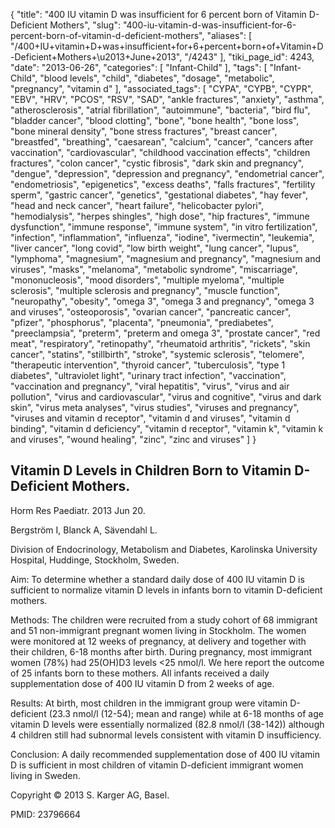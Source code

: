 {
    "title": "400 IU vitamin D was insufficient for 6 percent born of Vitamin D-Deficient Mothers",
    "slug": "400-iu-vitamin-d-was-insufficient-for-6-percent-born-of-vitamin-d-deficient-mothers",
    "aliases": [
        "/400+IU+vitamin+D+was+insufficient+for+6+percent+born+of+Vitamin+D-Deficient+Mothers+\u2013+June+2013",
        "/4243"
    ],
    "tiki_page_id": 4243,
    "date": "2013-06-26",
    "categories": [
        "Infant-Child"
    ],
    "tags": [
        "Infant-Child",
        "blood levels",
        "child",
        "diabetes",
        "dosage",
        "metabolic",
        "pregnancy",
        "vitamin d"
    ],
    "associated_tags": [
        "CYPA",
        "CYPB",
        "CYPR",
        "EBV",
        "HRV",
        "PCOS",
        "RSV",
        "SAD",
        "ankle fractures",
        "anxiety",
        "asthma",
        "atherosclerosis",
        "atrial fibrillation",
        "autoimmune",
        "bacteria",
        "bird flu",
        "bladder cancer",
        "blood clotting",
        "bone",
        "bone health",
        "bone loss",
        "bone mineral density",
        "bone stress fractures",
        "breast cancer",
        "breastfed",
        "breathing",
        "caesarean",
        "calcium",
        "cancer",
        "cancers after vaccination",
        "cardiovascular",
        "childhood vaccination effects",
        "children fractures",
        "colon cancer",
        "cystic fibrosis",
        "dark skin and pregnancy",
        "dengue",
        "depression",
        "depression and pregnancy",
        "endometrial cancer",
        "endometriosis",
        "epigenetics",
        "excess deaths",
        "falls fractures",
        "fertility sperm",
        "gastric cancer",
        "genetics",
        "gestational diabetes",
        "hay fever",
        "head and neck cancer",
        "heart failure",
        "helicobacter pylori",
        "hemodialysis",
        "herpes shingles",
        "high dose",
        "hip fractures",
        "immune dysfunction",
        "immune response",
        "immune system",
        "in vitro fertilization",
        "infection",
        "inflammation",
        "influenza",
        "iodine",
        "ivermectin",
        "leukemia",
        "liver cancer",
        "long covid",
        "low birth weight",
        "lung cancer",
        "lupus",
        "lymphoma",
        "magnesium",
        "magnesium and pregnancy",
        "magnesium and viruses",
        "masks",
        "melanoma",
        "metabolic syndrome",
        "miscarriage",
        "mononucleosis",
        "mood disorders",
        "multiple myeloma",
        "multiple sclerosis",
        "multiple sclerosis and pregnancy",
        "muscle function",
        "neuropathy",
        "obesity",
        "omega 3",
        "omega 3 and pregnancy",
        "omega 3 and viruses",
        "osteoporosis",
        "ovarian cancer",
        "pancreatic cancer",
        "pfizer",
        "phosphorus",
        "placenta",
        "pneumonia",
        "prediabetes",
        "preeclampsia",
        "preterm",
        "preterm and omega 3",
        "prostate cancer",
        "red meat",
        "respiratory",
        "retinopathy",
        "rheumatoid arthritis",
        "rickets",
        "skin cancer",
        "statins",
        "stillbirth",
        "stroke",
        "systemic sclerosis",
        "telomere",
        "therapeutic intervention",
        "thyroid cancer",
        "tuberculosis",
        "type 1 diabetes",
        "ultraviolet light",
        "urinary tract infection",
        "vaccination",
        "vaccination and pregnancy",
        "viral hepatitis",
        "virus",
        "virus and air pollution",
        "virus and cardiovascular",
        "virus and cognitive",
        "virus and dark skin",
        "virus meta analyses",
        "virus studies",
        "viruses and pregnancy",
        "viruses and vitamin d receptor",
        "vitamin d and viruses",
        "vitamin d binding",
        "vitamin d deficiency",
        "vitamin d receptor",
        "vitamin k",
        "vitamin k and viruses",
        "wound healing",
        "zinc",
        "zinc and viruses"
    ]
}


## Vitamin D Levels in Children Born to Vitamin D-Deficient Mothers.

Horm Res Paediatr. 2013 Jun 20. 

Bergström I, Blanck A, Sävendahl L.

Division of Endocrinology, Metabolism and Diabetes, Karolinska University Hospital, Huddinge, Stockholm, Sweden.

Aim: To determine whether a standard daily dose of 400 IU vitamin D is sufficient to normalize vitamin D levels in infants born to vitamin D-deficient mothers. 

Methods: The children were recruited from a study cohort of 68 immigrant and 51 non-immigrant pregnant women living in Stockholm. The women were monitored at 12 weeks of pregnancy, at delivery and together with their children, 6-18 months after birth. During pregnancy, most immigrant women (78%) had 25(OH)D3 levels <25 nmol/l. We here report the outcome of 25 infants born to these mothers. All infants received a daily supplementation dose of 400 IU vitamin D from 2 weeks of age. 

Results: At birth, most children in the immigrant group were vitamin D-deficient (23.3 nmol/l (12-54); mean and range) while at 6-18 months of age vitamin D levels were essentially normalized (82.8 nmol/l (38-142)) although 4 children still had subnormal levels consistent with vitamin D insufficiency. 

Conclusion: A daily recommended supplementation dose of 400 IU vitamin D is sufficient in most children of vitamin D-deficient immigrant women living in Sweden.

Copyright © 2013 S. Karger AG, Basel.

PMID:     23796664